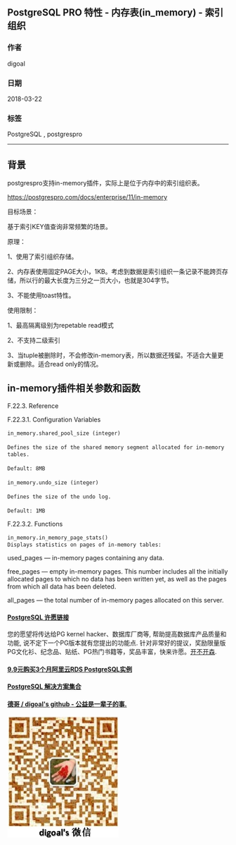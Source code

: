 ## PostgreSQL PRO 特性 - 内存表(in_memory) - 索引组织   
    
### 作者    
digoal    
    
### 日期    
2018-03-22    
    
### 标签    
PostgreSQL , postgrespro    
    
----    
    
## 背景    
postgrespro支持in-memory插件，实际上是位于内存中的索引组织表。  
  
https://postgrespro.com/docs/enterprise/11/in-memory  
  
目标场景：  
  
基于索引KEY值查询非常频繁的场景。  
  
原理：  
  
1、使用了索引组织存储。  
  
2、内存表使用固定PAGE大小，1KB。考虑到数据是索引组织一条记录不能跨页存储，所以行的最大长度为三分之一页大小，也就是304字节。  
  
3、不能使用toast特性。  
  
使用限制：  
    
1、最高隔离级别为repetable read模式  
  
2、不支持二级索引  
  
3、当tuple被删除时，不会修改in-memory表，所以数据还残留。不适合大量更新或删除。适合read only的情况。  
  
  
## in-memory插件相关参数和函数  
  
F.22.3. Reference  
  
F.22.3.1. Configuration Variables  
  
```  
in_memory.shared_pool_size (integer)  
  
Defines the size of the shared memory segment allocated for in-memory tables.  
  
Default: 8MB  
  
in_memory.undo_size (integer)  
  
Defines the size of the undo log.  
  
Default: 1MB  
```  
  
F.22.3.2. Functions  
  
```  
in_memory.in_memory_page_stats()  
Displays statistics on pages of in-memory tables:  
```  
  
used_pages — in-memory pages containing any data.  
  
free_pages — empty in-memory pages. This number includes all the initially allocated pages to which no data has been written yet, as well as the pages from which all data has been deleted.  
  
all_pages — the total number of in-memory pages allocated on this server.  
    
    
    
    
    
    
    
    
    
    
  
  
  
  
  
  
  
  
  
  
  
  
  
  
  
  
  
  
  
  
  
  
  
  
  
  
  
  
  
  
  
  
  
  
  
  
  
  
  
  
  
  
  
  
  
  
  
  
  
  
  
  
  
  
  
  
  
  
  
  
  
  
  
#### [PostgreSQL 许愿链接](https://github.com/digoal/blog/issues/76 "269ac3d1c492e938c0191101c7238216")
您的愿望将传达给PG kernel hacker、数据库厂商等, 帮助提高数据库产品质量和功能, 说不定下一个PG版本就有您提出的功能点. 针对非常好的提议，奖励限量版PG文化衫、纪念品、贴纸、PG热门书籍等，奖品丰富，快来许愿。[开不开森](https://github.com/digoal/blog/issues/76 "269ac3d1c492e938c0191101c7238216").  
  
  
#### [9.9元购买3个月阿里云RDS PostgreSQL实例](https://www.aliyun.com/database/postgresqlactivity "57258f76c37864c6e6d23383d05714ea")
  
  
#### [PostgreSQL 解决方案集合](https://yq.aliyun.com/topic/118 "40cff096e9ed7122c512b35d8561d9c8")
  
  
#### [德哥 / digoal's github - 公益是一辈子的事.](https://github.com/digoal/blog/blob/master/README.md "22709685feb7cab07d30f30387f0a9ae")
  
  
![digoal's wechat](../pic/digoal_weixin.jpg "f7ad92eeba24523fd47a6e1a0e691b59")
  
